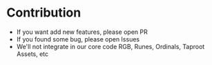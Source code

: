 # Contribution

- If you want add new features, please open PR
- If you found some bug, please open Issues
- We'll not integrate in our core code RGB, Runes, Ordinals, Taproot Assets, etc
